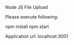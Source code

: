 Node JS File Upload

Please execute following:

npm install
npm start

Application url: localhost:3001
